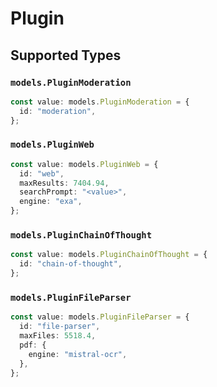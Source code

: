 # Plugin


## Supported Types

### `models.PluginModeration`

```typescript
const value: models.PluginModeration = {
  id: "moderation",
};
```

### `models.PluginWeb`

```typescript
const value: models.PluginWeb = {
  id: "web",
  maxResults: 7404.94,
  searchPrompt: "<value>",
  engine: "exa",
};
```

### `models.PluginChainOfThought`

```typescript
const value: models.PluginChainOfThought = {
  id: "chain-of-thought",
};
```

### `models.PluginFileParser`

```typescript
const value: models.PluginFileParser = {
  id: "file-parser",
  maxFiles: 5518.4,
  pdf: {
    engine: "mistral-ocr",
  },
};
```


